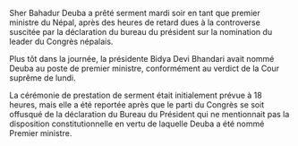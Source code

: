Sher Bahadur Deuba a prêté serment mardi soir en tant que premier ministre du Népal, après des heures de retard dues à la controverse suscitée par la déclaration du bureau du président sur la nomination du leader du Congrès népalais.

Plus tôt dans la journée, la présidente Bidya Devi Bhandari avait nommé Deuba au poste de premier ministre, conformément au verdict de la Cour suprême de lundi.

La cérémonie de prestation de serment était initialement prévue à 18 heures, mais elle a été reportée après que le parti du Congrès se soit offusqué de la déclaration du Bureau du Président qui ne mentionnait pas la disposition constitutionnelle en vertu de laquelle Deuba a été nommé Premier ministre.

